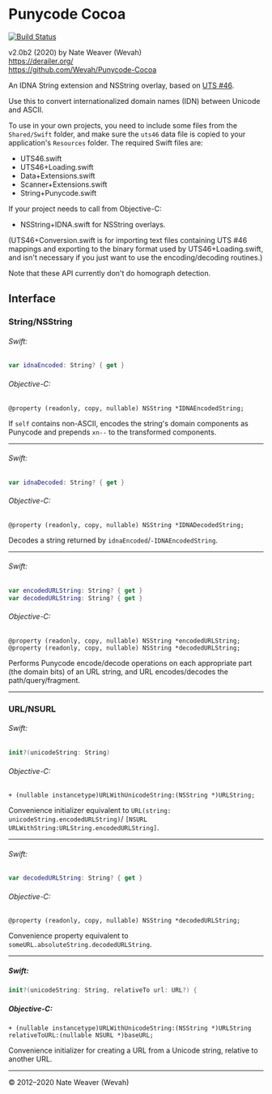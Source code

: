 # Punycode Cocoa

[![Build Status](https://travis-ci.org/Wevah/Punycode-Cocoa.svg?branch=master)](https://travis-ci.org/Wevah/Punycode-Cocoa)

v2.0b2 (2020)
by Nate Weaver (Wevah)  
https://derailer.org/  
https://github.com/Wevah/Punycode-Cocoa

An IDNA String extension and NSString overlay, based on [UTS #46](https://unicode.org/reports/tr46/).

Use this to convert internationalized domain names (IDN) between Unicode and ASCII.

To use in your own projects, you need to include some files from the `Shared/Swift` folder, and make sure the `uts46` data file is copied to your application's `Resources` folder. The required Swift files are:

- UTS46.swift
- UTS46+Loading.swift
- Data+Extensions.swift
- Scanner+Extensions.swift
- String+Punycode.swift

If your project needs to call from Objective-C:

- NSString+IDNA.swift for NSString overlays.

(UTS46+Conversion.swift is for importing text files containing UTS #46 mappings and exporting to the binary format used by UTS46+Loading.swift, and isn't necessary if you just want to use the encoding/decoding routines.)

Note that these API currently don't do homograph detection.

## Interface

### String/NSString

###### Swift:
```swift
var idnaEncoded: String? { get }
```

###### Objective-C:
```objc
@property (readonly, copy, nullable) NSString *IDNAEncodedString;
```

If `self` contains non-ASCII, encodes the string's domain components as Punycode and prepends `xn--` to the transformed components.

-----

###### Swift:
```swift
var idnaDecoded: String? { get }
```

###### Objective-C:
```objc
@property (readonly, copy, nullable) NSString *IDNADecodedString;
```

Decodes a string returned by `idnaEncoded`/`-IDNAEncodedString`.

-----

###### Swift:
```swift
var encodedURLString: String? { get }
var decodedURLString: String? { get }
```

###### Objective-C:
```objc
@property (readonly, copy, nullable) NSString *encodedURLString;
@property (readonly, copy, nullable) NSString *decodedURLString;
```

Performs Punycode encode/decode operations on each appropriate part (the domain bits) of an URL string, and URL encodes/decodes the path/query/fragment.

-----

### URL/NSURL

###### Swift:
```swift
init?(unicodeString: String)
```

###### Objective-C:
```objc
+ (nullable instancetype)URLWithUnicodeString:(NSString *)URLString;
```
	
Convenience initializer equivalent to `URL(string: unicodeString.encodedURLString)`/ `[NSURL URLWithString:URLString.encodedURLString]`.

-----

###### Swift:
```swift
var decodedURLString: String? { get }
```

###### Objective-C:
```objc
@property (readonly, copy, nullable) NSString *decodedURLString;
```

Convenience property equivalent to `someURL.absoluteString.decodedURLString`.

-----

##### Swift:
```swift
init?(unicodeString: String, relativeTo url: URL?) {
```

##### Objective-C: 
```objc
+ (nullable instancetype)URLWithUnicodeString:(NSString *)URLString relativeToURL:(nullable NSURL *)baseURL;
```

Convenience initializer for creating a URL from a Unicode string, relative to another URL.

-----

© 2012–2020 Nate Weaver (Wevah)
